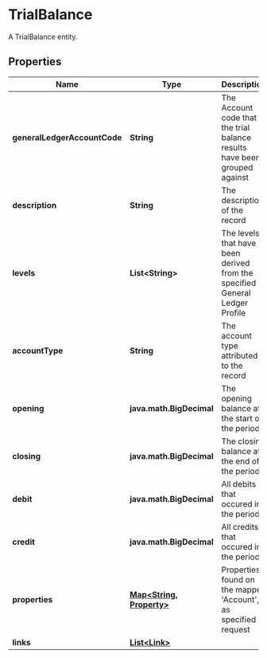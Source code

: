 

# TrialBalance

A TrialBalance entity.

## Properties

| Name | Type | Description | Notes |
|------------ | ------------- | ------------- | -------------|
|**generalLedgerAccountCode** | **String** | The Account code that the trial balance results have been grouped against |  |
|**description** | **String** | The description of the record |  [optional] |
|**levels** | **List&lt;String&gt;** | The levels that have been derived from the specified General Ledger Profile |  |
|**accountType** | **String** | The account type attributed to the record |  |
|**opening** | **java.math.BigDecimal** | The opening balance at the start of the period |  |
|**closing** | **java.math.BigDecimal** | The closing balance at the end of the period |  |
|**debit** | **java.math.BigDecimal** | All debits that occured in the period |  |
|**credit** | **java.math.BigDecimal** | All credits that occured in the period |  |
|**properties** | [**Map&lt;String, Property&gt;**](Property.md) | Properties found on the mapped &#39;Account&#39;, as specified in request |  [optional] |
|**links** | [**List&lt;Link&gt;**](Link.md) |  |  [optional] |



